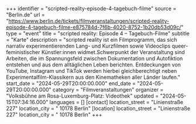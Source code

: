 +++
identifier = "scripted-reality-episode-4-tagebuch-filme"
source = "Berlin.de"
url = "https://www.berlin.de/tickets/filmveranstaltungen/scripted-reality-episode-4-tagebuch-filme-e875784d-7f6b-4020-8752-1b20db53d09c/"
type = "event"
title = "scripted reality: Episode 4 – Tagebuch-Filme"
subtitle = "Karte"
description = "scripted reality ist ein Filmprogramm, das sich narrativ experimentierenden Lang- und Kurzfilmen sowie Videoclips queer-feministischer Künstler:innen widmet.Schwerpunkt der Veranstaltung sind Arbeiten, die im Spannungsfeld zwischen Dokumentation und Autofiktion entstehen und aus dem alltäglichen Leben berichten. Entdeckungen von YouTube, Instagram und TikTok werden hierbei gleichberechtigt neben Experimentalfilm-Klassikern aus den Kinematheken aller Länder laufen."
start_date = "2024-05-29T20:00:00.000"
end_date = "2024-05-29T20:00:00.000"
category = "Filmveranstaltungen"
organizer = "Volksbühne am Rosa-Luxemburg-Platz: Videothek"
updated = "2024-05-15T07:34:16.000"
languages = []
[contact]
location_street = "Linienstraße 227"
location_city = " 10178 Berlin"
[location]
location_street = "Linienstraße 227"
location_city = " 10178 Berlin"
+++